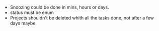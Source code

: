 - Snoozing could be done in mins, hours or days.
- status must be enum
- Projects shouldn't be deleted whith all the tasks done, not after a few days maybe.

